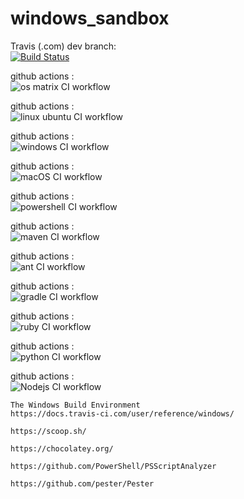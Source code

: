 # windows_sandbox

Travis (.com) dev branch:  
[![Build Status](https://travis-ci.com/githubfoam/windows_sandbox.svg?branch=master)](https://travis-ci.com/githubfoam/windows_sandbox)    

github actions :  
![os matrix CI workflow](https://github.com/githubfoam/windows_sandbox/workflows/os%20matrix%20CI%20workflow/badge.svg) 

github actions :  
![linux ubuntu CI workflow](https://github.com/githubfoam/windows_sandbox/workflows/linux%20ubuntu%20CI%20workflow/badge.svg)  

github actions :  
![windows CI workflow](https://github.com/githubfoam/windows_sandbox/workflows/windows%20CI%20workflow/badge.svg) 

github actions :  
![macOS CI workflow](https://github.com/githubfoam/windows_sandbox/workflows/macOS%20CI%20workflow/badge.svg)

github actions :  
![powershell CI workflow](https://github.com/githubfoam/windows_sandbox/workflows/powershell%20CI%20workflow/badge.svg)

github actions :  
![maven CI workflow](https://github.com/githubfoam/windows_sandbox/workflows/maven%20CI%20workflow/badge.svg)  

github actions :   
![ant CI workflow](https://github.com/githubfoam/windows_sandbox/workflows/ant%20CI%20workflow/badge.svg)

github actions :   
![gradle CI workflow](https://github.com/githubfoam/windows_sandbox/workflows/gradle%20CI%20workflow/badge.svg)  

github actions :   
![ruby CI workflow](https://github.com/githubfoam/windows_sandbox/workflows/ruby%20CI%20workflow/badge.svg)

github actions :   
![python CI workflow](https://github.com/githubfoam/windows_sandbox/workflows/python%20CI%20workflow/badge.svg)

github actions :   
![Nodejs CI workflow](https://github.com/githubfoam/windows_sandbox/workflows/Nodejs%20CI%20workflow/badge.svg)  

~~~
The Windows Build Environment
https://docs.travis-ci.com/user/reference/windows/

https://scoop.sh/

https://chocolatey.org/

https://github.com/PowerShell/PSScriptAnalyzer

https://github.com/pester/Pester

~~~


